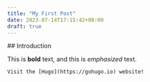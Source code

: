 ```yaml
---
title: "My First Post"
date: 2023-07-14T17:15:42+08:00
draft: true
---
```


\## Introduction



This is **bold** text, and this is *emphasized* text.



```text
Visit the [Hugo](https://gohugo.io) website!
```
